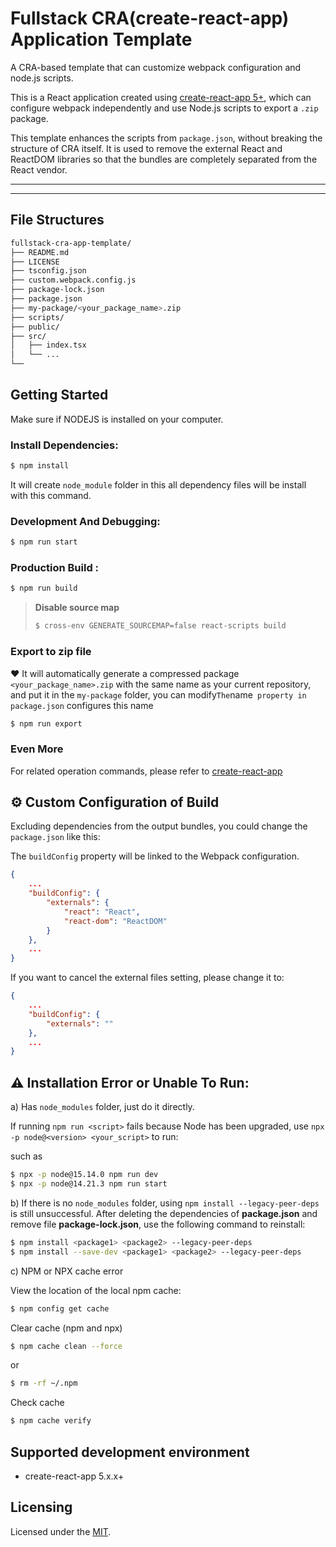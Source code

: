 # Fullstack CRA(create-react-app) Application Template


A CRA-based template that can customize webpack configuration and node.js scripts.


This is a React application created using [create-react-app 5+](https://create-react-app.dev/), which can configure webpack independently and use Node.js scripts to export a `.zip` package.

This template enhances the scripts from `package.json`, without breaking the structure of CRA itself. It is used to remove the external React and ReactDOM libraries so that the bundles are completely separated from the React vendor.


---


* * *

## File Structures


```sh
fullstack-cra-app-template/
├── README.md
├── LICENSE
├── tsconfig.json
├── custom.webpack.config.js
├── package-lock.json
├── package.json
├── my-package/<your_package_name>.zip
├── scripts/
├── public/
├── src/
│   ├── index.tsx
│   └── ...
└──
```



## Getting Started

Make sure if NODEJS is installed on your computer.

### Install  Dependencies:

```sh
$ npm install
```
It will create `node_module` folder in this all dependency files will be install with this command.


### Development And Debugging:

```sh
$ npm run start
```


### Production Build :

```sh
$ npm run build 
```

> **Disable source map**
>
> ```sh
> $ cross-env GENERATE_SOURCEMAP=false react-scripts build
> ```



### Export to zip file

♥️ It will automatically generate a compressed package `<your_package_name>.zip` with the same name as your current repository, and put it in the `my-package` folder, you can modify` The `name` property in package.json` configures this name

```sh
$ npm run export
```

### Even More


For related operation commands, please refer to [create-react-app](https://create-react-app.dev/)


## ⚙️ Custom Configuration of Build

Excluding dependencies from the output bundles, you could change the `package.json` like this:

The `buildConfig` property will be linked to the Webpack configuration.

```json
{
    ...
    "buildConfig": {
        "externals": {
            "react": "React",
            "react-dom": "ReactDOM"
        }
    },
    ...
}
```

If you want to cancel the external files setting, please change it to:

```json
{
    ...
    "buildConfig": {
        "externals": ""
    },
    ...
}
```


## ⚠️ Installation Error or Unable To Run:


a) Has `node_modules` folder, just do it directly.

If running `npm run <script>` fails because Node has been upgraded, use `npx -p node@<version> <your_script>` to run:

such as

```sh
$ npx -p node@15.14.0 npm run dev
$ npx -p node@14.21.3 npm run start
```




b) If there is no `node_modules` folder, using `npm install --legacy-peer-deps` is still unsuccessful. After deleting the dependencies of **package.json** and remove file **package-lock.json**, use the following command to reinstall:

```sh
$ npm install <package1> <package2> --legacy-peer-deps
$ npm install --save-dev <package1> <package2> --legacy-peer-deps
```


c) NPM or NPX cache error

View the location of the local npm cache:
```sh
$ npm config get cache
```

Clear cache (npm and npx)
```sh
$ npm cache clean --force
```

or

```sh
$ rm -rf ~/.npm
```

Check cache
```sh
$ npm cache verify
```



## Supported development environment

- create-react-app 5.x.x+


## Licensing

Licensed under the [MIT](https://opensource.org/licenses/MIT).


